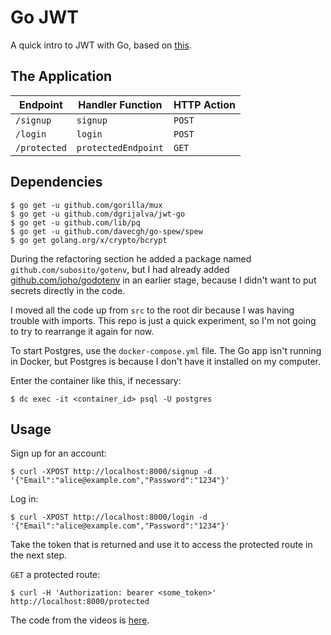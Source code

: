 # Go JWT

A quick intro to JWT with Go, based on [this](https://www.udemy.com/course/build-jwt-authenticated-restful-apis-with-golang/).

## The Application

 | Endpoint     | Handler Function    | HTTP Action |
 |--------------|---------------------|-------------|
 | `/signup`    | `signup`            | `POST`      |
 | `/login`     | `login`             | `POST`      |
 | `/protected` | `protectedEndpoint` | `GET`       |

## Dependencies

```text
$ go get -u github.com/gorilla/mux
$ go get -u github.com/dgrijalva/jwt-go
$ go get -u github.com/lib/pq
$ go get -u github.com/davecgh/go-spew/spew
$ go get golang.org/x/crypto/bcrypt
```

During the refactoring section he added a package named `github.com/subosito/gotenv`, but I had already added [github.com/joho/godotenv](https://github.com/joho/godotenv) in an earlier stage, because I didn't want to put secrets directly in the code.

I moved all the code up from `src` to the root dir because I was having trouble with imports. This repo is just a quick experiment, so I'm not going to try to rearrange it again for now.

To start Postgres, use the `docker-compose.yml` file. The Go app isn't running in Docker, but Postgres is because I don't have it installed on my computer.

Enter the container like this, if necessary:

```text
$ dc exec -it <container_id> psql -U postgres
```

## Usage

Sign up for an account:

```text
$ curl -XPOST http://localhost:8000/signup -d '{"Email":"alice@example.com","Password":"1234"}'
```

Log in:

```text
$ curl -XPOST http://localhost:8000/login -d '{"Email":"alice@example.com","Password":"1234"}'
```

Take the token that is returned and use it to access the protected route in the next step.

`GET` a protected route:

```text
$ curl -H 'Authorization: bearer <some_token>' http://localhost:8000/protected
```

The code from the videos is [here](https://github.com/codixir/jwt-course-refactored).
